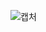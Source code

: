 ![캡처](https://user-images.githubusercontent.com/38516906/60842938-4dcd7e00-a210-11e9-8ee9-7b0189932321.PNG)
